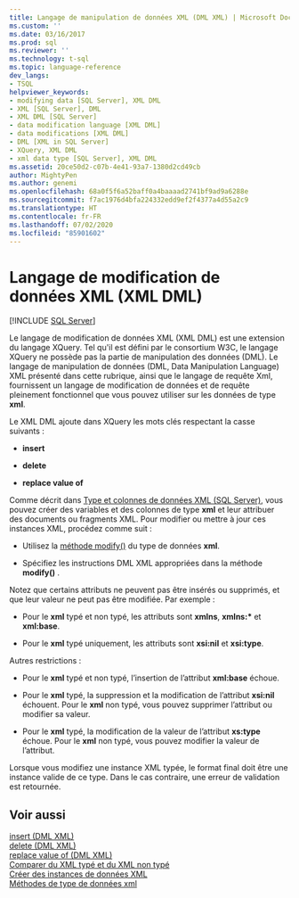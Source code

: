 ```yaml
---
title: Langage de manipulation de données XML (DML XML) | Microsoft Docs
ms.custom: ''
ms.date: 03/16/2017
ms.prod: sql
ms.reviewer: ''
ms.technology: t-sql
ms.topic: language-reference
dev_langs:
- TSQL
helpviewer_keywords:
- modifying data [SQL Server], XML DML
- XML [SQL Server], DML
- XML DML [SQL Server]
- data modification language [XML DML]
- data modifications [XML DML]
- DML [XML in SQL Server]
- XQuery, XML DML
- xml data type [SQL Server], XML DML
ms.assetid: 20ce50d2-c07b-4e41-93a7-1380d2cd49cb
author: MightyPen
ms.author: genemi
ms.openlocfilehash: 68a0f5f6a52baff0a4baaaad2741bf9ad9a6288e
ms.sourcegitcommit: f7ac1976d4bfa224332edd9ef2f4377a4d55a2c9
ms.translationtype: HT
ms.contentlocale: fr-FR
ms.lasthandoff: 07/02/2020
ms.locfileid: "85901602"
---
```

# <a name="xml-data-modification-language-xml-dml"></a>Langage de modification de données XML (XML DML)
[!INCLUDE [SQL Server](../../includes/applies-to-version/sqlserver.md)]

  Le langage de modification de données XML (XML DML) est une extension du langage XQuery. Tel qu'il est défini par le consortium W3C, le langage XQuery ne possède pas la partie de manipulation des données (DML). Le langage de manipulation de données (DML, Data Manipulation Language) XML présenté dans cette rubrique, ainsi que le langage de requête Xml, fournissent un langage de modification de données et de requête pleinement fonctionnel que vous pouvez utiliser sur les données de type **xml**.  
  
 Le XML DML ajoute dans XQuery les mots clés respectant la casse suivants :  
  
-   **insert**  
  
-   **delete**  
  
-   **replace value of**  
  
 Comme décrit dans [Type et colonnes de données XML &#40;SQL Server&#41;](../../relational-databases/xml/xml-data-type-and-columns-sql-server.md), vous pouvez créer des variables et des colonnes de type **xml** et leur attribuer des documents ou fragments XML. Pour modifier ou mettre à jour ces instances XML, procédez comme suit :  
  
-   Utilisez la [méthode modify()](../../t-sql/xml/modify-method-xml-data-type.md) du type de données **xml**.  
  
-   Spécifiez les instructions DML XML appropriées dans la méthode **modify()** .  
  
 Notez que certains attributs ne peuvent pas être insérés ou supprimés, et que leur valeur ne peut pas être modifiée. Par exemple :  
  
-   Pour le **xml** typé et non typé, les attributs sont **xmlns**, **xmlns:\*** et **xml:base**.  
  
-   Pour le **xml** typé uniquement, les attributs sont **xsi:nil** et **xsi:type**.  
  
 Autres restrictions :  
  
-   Pour le **xml** typé et non typé, l’insertion de l’attribut **xml:base** échoue.  
  
-   Pour le **xml** typé, la suppression et la modification de l’attribut **xsi:nil** échouent. Pour le **xml** non typé, vous pouvez supprimer l’attribut ou modifier sa valeur.  
  
-   Pour le **xml** typé, la modification de la valeur de l’attribut **xs:type** échoue. Pour le **xml** non typé, vous pouvez modifier la valeur de l’attribut.  
  
 Lorsque vous modifiez une instance XML typée, le format final doit être une instance valide de ce type. Dans le cas contraire, une erreur de validation est retournée.  
  
## <a name="see-also"></a>Voir aussi  
 [insert &#40;DML XML&#41;](../../t-sql/xml/insert-xml-dml.md)   
 [delete &#40;DML XML&#41;](../../t-sql/xml/delete-xml-dml.md)   
 [replace value of &#40;DML XML&#41;](../../t-sql/xml/replace-value-of-xml-dml.md)   
 [Comparer du XML typé et du XML non typé](../../relational-databases/xml/compare-typed-xml-to-untyped-xml.md)   
 [Créer des instances de données XML](../../relational-databases/xml/create-instances-of-xml-data.md)   
 [Méthodes de type de données xml](../../t-sql/xml/xml-data-type-methods.md)  
  
  

